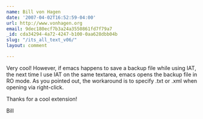 ```yaml
---
name: Bill von Hagen
date: '2007-04-02T16:52:59-04:00'
url: http://www.vonhagen.org
email: 9dec180ecf7b3a24a3550861fd7f79a7
_id: cda34294-4a72-4247-b100-0aa628dbb04b
slug: "/its_all_text_v06/"
layout: comment

---
```


Very cool! However, if emacs happens to save a backup file while using IAT, the next time I use IAT on the same textarea, emacs opens the backup file in RO mode. As you pointed out, the workaround is to specify .txt or .xml when opening via right-click.

Thanks for a cool extension!

   Bill
